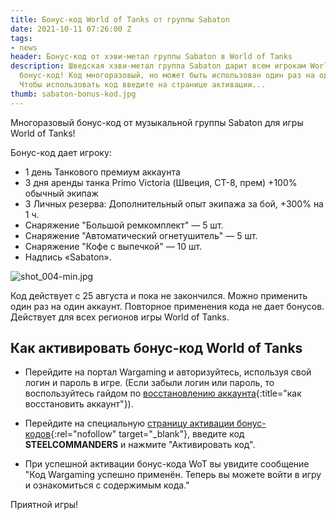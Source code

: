 ```yaml
---
title: Бонус-код World of Tanks от группы Sabaton
date: 2021-10-11 07:26:00 Z
tags:
- news
header: Бонус-код от хэви-метал группы Sabaton в World of Tanks
description: Шведская хэви-метал группа Sabaton дарит всем игрокам World of Tanks
  бонус-код! Код многоразовый, но может быть использован один раз на одном аккаунте.
  Чтобы использовать код введите на странице активации...
thumb: sabaton-bonus-kod.jpg
---
```


Многоразовый бонус-код от музыкальной группы Sabaton для игры World of Tanks!

Бонус-код дает игроку:

* 1 день Танкового премиум аккаунта
* 3 дня аренды танка Primo Victoria (Швеция, СТ-8, прем) +100% обычный экипаж
* 3 Личных резерва: Дополнительный опыт экипажа за бой, +300% на 1 ч.
* Снаряжение "Большой ремкомплект" — 5 шт.
* Снаряжение "Автоматический огнетушитель" — 5 шт.
* Снаряжение "Кофе с выпечкой" — 10 шт.
* Надпись «Sabaton».

![shot_004-min.jpg](https://ru-wotp.wgcdn.co/dcont/fb/image/shot_004-min.jpg)

Код действует с 25 августа и пока не закончился. Можно применить один раз на один аккаунт. Повторное применения кода не дает бонусов. Действует для всех регионов игры World of Tanks.

## Как активировать бонус-код World of Tanks

* Перейдите на портал Wargaming и авторизуйтесь, используя свой логин и пароль в игре. (Если забыли логин или пароль, то воспользуйтесь гайдом по [восстановлению аккаунта](https://worldoftanks.tk/kak-vosstanovit-akkaunt-v-world-of-tanks){:title="как восстановить аккаунт"}). 

* Перейдите на специальную [страницу активации бонус-кодов](https://ru.wargaming.net/shop/redeem/){:rel="nofollow" target="_blank"}, введите код **STEELCOMMANDERS** и нажмите "Активировать код".

* При успешной активации бонус-кода WoT вы увидите сообщение "Код Wargaming успешно применён. Теперь вы можете войти в игру и ознакомиться с содержимым кода."

Приятной игры!
